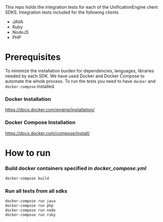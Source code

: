 This repo holds the integration tests for each of the UnificationEngine client SDKS. Integration tests included for the following clients
- JAVA
- Ruby
- NodeJS
- PHP


# Prerequisites
To minimize the installation burden for dependencies, languages, libraries needed by each SDK. We have used Docker and Docker Compose to automate the whole process. To run the tests you need to have `docker` and `docker-compose` installed.

### Docker Installation
https://docs.docker.com/engine/installation/


### Docker Compose Installation
https://docs.docker.com/compose/install/


# How to run
### Build docker containers specified in _docker_compose.yml_
```bash
docker-compose build
```

### Run all tests from all sdks
```bash
docker-compose run java
docker-compose run php
docker-compose run node
docker-compose run ruby
```

